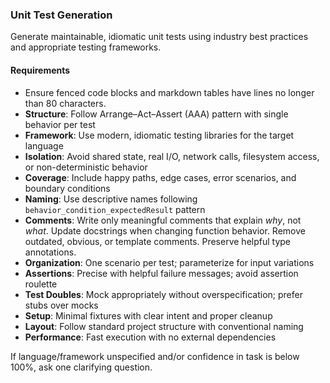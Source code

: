### Unit Test Generation

Generate maintainable, idiomatic unit tests using industry best practices and
appropriate testing frameworks.

#### Requirements

- Ensure fenced code blocks and markdown tables have lines no longer than 80
  characters.
- **Structure**: Follow Arrange–Act–Assert (AAA) pattern with single behavior
  per test
- **Framework**: Use modern, idiomatic testing libraries for the target language
- **Isolation**: Avoid shared state, real I/O, network calls, filesystem access,
  or non-deterministic behavior
- **Coverage**: Include happy paths, edge cases, error scenarios, and boundary
  conditions
- **Naming**: Use descriptive names following
  `behavior_condition_expectedResult` pattern
- **Comments**: Write only meaningful comments that explain *why*, not *what*.
  Update docstrings when changing function behavior. Remove outdated, obvious,
  or template comments. Preserve helpful type annotations.
- **Organization**: One scenario per test; parameterize for input variations
- **Assertions**: Precise with helpful failure messages; avoid assertion
  roulette
- **Test Doubles**: Mock appropriately without overspecification; prefer stubs
  over mocks
- **Setup**: Minimal fixtures with clear intent and proper cleanup
- **Layout**: Follow standard project structure with conventional naming
- **Performance**: Fast execution with no external dependencies

If language/framework unspecified and/or confidence in task is below 100%, ask
one clarifying question.
